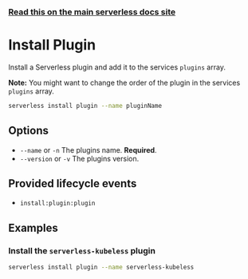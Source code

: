 <!--
title: Serverless Framework Commands - Google Cloud Functions - Install Plugin
menuText: Install Plugin
menuOrder: 3
description: Install a Serverless plugin
layout: Doc
-->

<!-- DOCS-SITE-LINK:START automatically generated  -->
### [Read this on the main serverless docs site](https://www.serverless.com/framework/docs/providers/google/cli-reference/install-plugin)
<!-- DOCS-SITE-LINK:END -->

# Install Plugin

Install a Serverless plugin and add it to the services `plugins` array.

**Note:** You might want to change the order of the plugin in the services `plugins` array.

```bash
serverless install plugin --name pluginName
```

## Options
- `--name` or `-n` The plugins name. **Required**.
- `--version` or `-v` The plugins version.

## Provided lifecycle events
- `install:plugin:plugin`

## Examples

### Install the `serverless-kubeless` plugin

```bash
serverless install plugin --name serverless-kubeless
```
